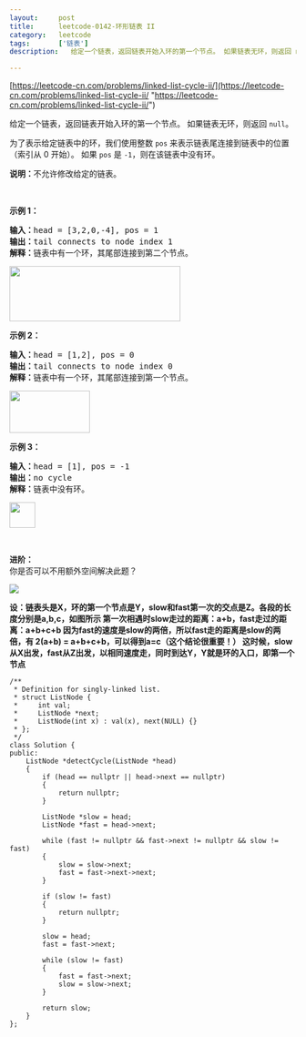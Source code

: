 ```yaml
---
layout:     post
title:      leetcode-0142-环形链表 II
category:   leetcode
tags:       ['链表']
description:   给定一个链表，返回链表开始入环的第一个节点。 如果链表无环，则返回 null。

---
```


[https://leetcode-cn.com/problems/linked-list-cycle-ii/](https://leetcode-cn.com/problems/linked-list-cycle-ii/ "https://leetcode-cn.com/problems/linked-list-cycle-ii/")

<div class="notranslate"><p>给定一个链表，返回链表开始入环的第一个节点。&nbsp;如果链表无环，则返回&nbsp;<code>null</code>。</p>

<p>为了表示给定链表中的环，我们使用整数 <code>pos</code> 来表示链表尾连接到链表中的位置（索引从 0 开始）。 如果 <code>pos</code> 是 <code>-1</code>，则在该链表中没有环。</p>

<p><strong>说明：</strong>不允许修改给定的链表。</p>

<p>&nbsp;</p>

<p><strong>示例 1：</strong></p>

<pre><strong>输入：</strong>head = [3,2,0,-4], pos = 1
<strong>输出：</strong>tail connects to node index 1
<strong>解释：</strong>链表中有一个环，其尾部连接到第二个节点。
</pre>

<p><img style="height: 97px; width: 300px;" src="https://assets.leetcode-cn.com/aliyun-lc-upload/uploads/2018/12/07/circularlinkedlist.png" alt=""></p>

<p><strong>示例&nbsp;2：</strong></p>

<pre><strong>输入：</strong>head = [1,2], pos = 0
<strong>输出：</strong>tail connects to node index 0
<strong>解释：</strong>链表中有一个环，其尾部连接到第一个节点。
</pre>

<p><img style="height: 74px; width: 141px;" src="https://assets.leetcode-cn.com/aliyun-lc-upload/uploads/2018/12/07/circularlinkedlist_test2.png" alt=""></p>

<p><strong>示例 3：</strong></p>

<pre><strong>输入：</strong>head = [1], pos = -1
<strong>输出：</strong>no cycle
<strong>解释：</strong>链表中没有环。
</pre>

<p><img style="height: 45px; width: 45px;" src="https://assets.leetcode-cn.com/aliyun-lc-upload/uploads/2018/12/07/circularlinkedlist_test3.png" alt=""></p>

<p>&nbsp;</p>

<p><strong>进阶：</strong><br>
你是否可以不用额外空间解决此题？</p>
</div>

<p><img src="images/leetcode/0142.jpg"></p>
<strong>
设：链表头是X，环的第一个节点是Y，slow和fast第一次的交点是Z。各段的长度分别是a,b,c，如图所示 第一次相遇时slow走过的距离：a+b，fast走过的距离：a+b+c+b 因为fast的速度是slow的两倍，所以fast走的距离是slow的两倍，有 2(a+b) = a+b+c+b，可以得到a=c（这个结论很重要！） 这时候，slow从X出发，fast从Z出发，以相同速度走，同时到达Y，Y就是环的入口，即第一个节点
</strong>

	/**
	 * Definition for singly-linked list.
	 * struct ListNode {
	 *     int val;
	 *     ListNode *next;
	 *     ListNode(int x) : val(x), next(NULL) {}
	 * };
	 */
	class Solution {
	public:
	    ListNode *detectCycle(ListNode *head)
	    {
	        if (head == nullptr || head->next == nullptr)
	        {
	            return nullptr;
	        }
	
	        ListNode *slow = head;
	        ListNode *fast = head->next;
	
	        while (fast != nullptr && fast->next != nullptr && slow != fast)
	        {
	            slow = slow->next;
	            fast = fast->next->next;
	        }
	
	        if (slow != fast)
	        {
	            return nullptr;
	        }
	
	        slow = head;
	        fast = fast->next;
	
	        while (slow != fast)
	        {
	            fast = fast->next;
	            slow = slow->next;
	        } 
	
	        return slow;
	    }
	};